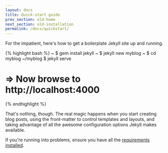 ```yaml
---
layout: docs
title: Quick-start guide
prev_section: old-home
next_section: old-installation
permalink: /docs/quickstart/
---
```


For the impatient, here's how to get a boilerplate Jekyll site up and running.

{% highlight bash %}
~ $ gem install jekyll
~ $ jekyll new myblog
~ $ cd myblog
~/myblog $ jekyll serve
# => Now browse to http://localhost:4000
{% endhighlight %}

That's nothing, though. The real magic happens when you start creating blog
posts, using the front-matter to control templates and layouts, and taking
advantage of all the awesome configuration options Jekyll makes available.

If you're running into problems, ensure you have all the [requirements
installed][Installation].

[Installation]: /docs/installation/
